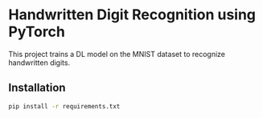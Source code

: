 # Handwritten Digit Recognition using PyTorch

This project trains a DL model on the MNIST dataset to recognize handwritten digits.

## Installation
```bash
pip install -r requirements.txt
